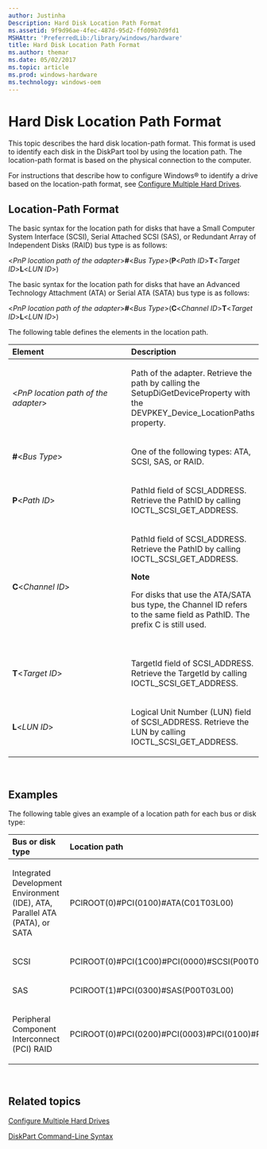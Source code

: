 ```yaml
---
author: Justinha
Description: Hard Disk Location Path Format
ms.assetid: 9f9d96ae-4fec-487d-95d2-ffd09b7d9fd1
MSHAttr: 'PreferredLib:/library/windows/hardware'
title: Hard Disk Location Path Format
ms.author: themar
ms.date: 05/02/2017
ms.topic: article
ms.prod: windows-hardware
ms.technology: windows-oem
---
```


# Hard Disk Location Path Format


This topic describes the hard disk location-path format. This format is used to identify each disk in the DiskPart tool by using the location path. The location-path format is based on the physical connection to the computer.

For instructions that describe how to configure Windows® to identify a drive based on the location-path format, see [Configure Multiple Hard Drives](configure-multiple-hard-drives.md).

## <span id="LocationPathFormat"></span><span id="locationpathformat"></span><span id="LOCATIONPATHFORMAT"></span>Location-Path Format


The basic syntax for the location path for disks that have a Small Computer System Interface (SCSI), Serial Attached SCSI (SAS), or Redundant Array of Independent Disks (RAID) bus type is as follows:

&lt;*PnP location path of the adapter*&gt;**\#**&lt;*Bus Type*&gt;(**P**&lt;*Path ID*&gt;**T**&lt;*Target ID*&gt;**L**&lt;*LUN ID*&gt;)

The basic syntax for the location path for disks that have an Advanced Technology Attachment (ATA) or Serial ATA (SATA) bus type is as follows:

&lt;*PnP location path of the adapter*&gt;**\#**&lt;*Bus Type*&gt;(**C**&lt;*Channel ID*&gt;**T**&lt;*Target ID*&gt;**L**&lt;*LUN ID*&gt;)

The following table defines the elements in the location path.

<table>
<colgroup>
<col width="50%" />
<col width="50%" />
</colgroup>
<thead>
<tr class="header">
<th align="left">Element</th>
<th align="left">Description</th>
</tr>
</thead>
<tbody>
<tr class="odd">
<td align="left"><p>&lt;<em>PnP location path of the adapter</em>&gt;</p></td>
<td align="left"><p>Path of the adapter. Retrieve the path by calling the SetupDiGetDeviceProperty with the DEVPKEY_Device_LocationPaths property.</p></td>
</tr>
<tr class="even">
<td align="left"><p><strong>#</strong>&lt;<em>Bus Type</em>&gt;</p></td>
<td align="left"><p>One of the following types: ATA, SCSI, SAS, or RAID.</p></td>
</tr>
<tr class="odd">
<td align="left"><p><strong>P</strong>&lt;<em>Path ID</em>&gt;</p></td>
<td align="left"><p>PathId field of SCSI_ADDRESS. Retrieve the PathID by calling IOCTL_SCSI_GET_ADDRESS.</p></td>
</tr>
<tr class="even">
<td align="left"><p><strong>C</strong>&lt;<em>Channel ID</em>&gt;</p></td>
<td align="left"><p>PathId field of SCSI_ADDRESS. Retrieve the PathID by calling IOCTL_SCSI_GET_ADDRESS.</p>
<div class="alert">
<strong>Note</strong>  
<p>For disks that use the ATA/SATA bus type, the Channel ID refers to the same field as PathID. The prefix C is still used.</p>
</div>
<div>
 
</div></td>
</tr>
<tr class="odd">
<td align="left"><p><strong>T</strong>&lt;<em>Target ID</em>&gt;</p></td>
<td align="left"><p>TargetId field of SCSI_ADDRESS. Retrieve the TargetId by calling IOCTL_SCSI_GET_ADDRESS.</p></td>
</tr>
<tr class="even">
<td align="left"><p><strong>L</strong>&lt;<em>LUN ID</em>&gt;</p></td>
<td align="left"><p>Logical Unit Number (LUN) field of SCSI_ADDRESS. Retrieve the LUN by calling IOCTL_SCSI_GET_ADDRESS.</p></td>
</tr>
</tbody>
</table>

 

## <span id="Examples"></span><span id="examples"></span><span id="EXAMPLES"></span>Examples


The following table gives an example of a location path for each bus or disk type:

<table>
<colgroup>
<col width="50%" />
<col width="50%" />
</colgroup>
<thead>
<tr class="header">
<th align="left">Bus or disk type</th>
<th align="left">Location path</th>
</tr>
</thead>
<tbody>
<tr class="odd">
<td align="left"><p>Integrated Development Environment (IDE), ATA, Parallel ATA (PATA), or SATA</p></td>
<td align="left"><p>PCIROOT(0)#PCI(0100)#ATA(C01T03L00)</p></td>
</tr>
<tr class="even">
<td align="left"><p>SCSI</p></td>
<td align="left"><p>PCIROOT(0)#PCI(1C00)#PCI(0000)#SCSI(P00T01L01)</p></td>
</tr>
<tr class="odd">
<td align="left"><p>SAS</p></td>
<td align="left"><p>PCIROOT(1)#PCI(0300)#SAS(P00T03L00)</p></td>
</tr>
<tr class="even">
<td align="left"><p>Peripheral Component Interconnect (PCI) RAID</p></td>
<td align="left"><p>PCIROOT(0)#PCI(0200)#PCI(0003)#PCI(0100)#RAID(P02T00L00)</p></td>
</tr>
</tbody>
</table>

 

## <span id="related_topics"></span>Related topics


[Configure Multiple Hard Drives](configure-multiple-hard-drives.md)

[DiskPart Command-Line Syntax](http://go.microsoft.com/fwlink/?LinkId=128458)

 

 






